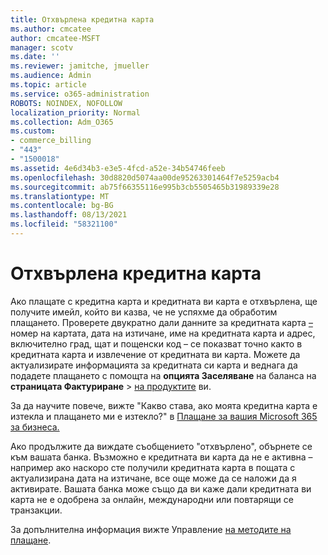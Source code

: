 ```yaml
---
title: Отхвърлена кредитна карта
ms.author: cmcatee
author: cmcatee-MSFT
manager: scotv
ms.date: ''
ms.reviewer: jamitche, jmueller
ms.audience: Admin
ms.topic: article
ms.service: o365-administration
ROBOTS: NOINDEX, NOFOLLOW
localization_priority: Normal
ms.collection: Adm_O365
ms.custom:
- commerce_billing
- "443"
- "1500018"
ms.assetid: 4e6d34b3-e3e5-4fcd-a52e-34b54746feeb
ms.openlocfilehash: 30d8820d5074aa00de95263301464f7e5259acb4
ms.sourcegitcommit: ab75f66355116e995b3cb5505465b31989339e28
ms.translationtype: MT
ms.contentlocale: bg-BG
ms.lasthandoff: 08/13/2021
ms.locfileid: "58321100"
---
```

# <a name="declined-credit-card"></a>Отхвърлена кредитна карта

Ако плащате с кредитна карта и кредитната ви карта е отхвърлена, ще получите имейл, който ви казва, че не успяхме да обработим плащането. Проверете двукратно дали данните за кредитната карта [–](https://go.microsoft.com/fwlink/p/?linkid=842054) номер на картата, дата на изтичане, име на кредитната карта и адрес, включително град, щат и пощенски код – се показват точно както в кредитната карта и извлечение от кредитната ви карта. Можете да актуализирате информацията за кредитната си карта и веднага да подадете плащането с помощта на **опцията Заселяване** на баланса на **страницата Фактуриране**  >  [на продуктите](https://go.microsoft.com/fwlink/p/?linkid=842054) ви.

За да научите повече, вижте "Какво става, ако моята кредитна карта е изтекла и плащането ми е изтекло?" в [Плащане за вашия Microsoft 365 за бизнеса.](https://docs.microsoft.com/microsoft-365/commerce/billing-and-payments/pay-for-your-subscription#what-if-my-credit-card-was-declined-and-my-payment-is-past-due)
  
Ако продължите да виждате съобщението "отхвърлено", обърнете се към вашата банка. Възможно е кредитната ви карта да не е активна – например ако наскоро сте получили кредитната карта в пощата с актуализирана дата на изтичане, все още може да се наложи да я активирате. Вашата банка може също да ви каже дали кредитната ви карта не е одобрена за онлайн, международни или повтарящи се транзакции.
  
За допълнителна информация вижте Управление [на методите на плащане](https://docs.microsoft.com/microsoft-365/commerce/billing-and-payments/manage-payment-methods).